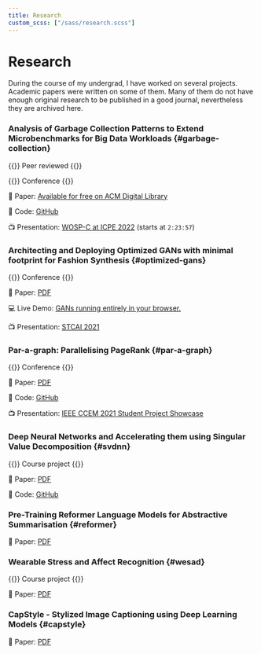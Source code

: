 ```yaml
---
title: Research
custom_scss: ["/sass/research.scss"]
---
```

# Research

During the course of my undergrad, I have worked on several projects. Academic papers were written on some of them. Many of them do not have enough original research to be published in a good journal, nevertheless they are archived here.

### Analysis of Garbage Collection Patterns to Extend Microbenchmarks for Big Data Workloads {#garbage-collection}

{{<smalltag>}}
Peer reviewed
{{</smalltag>}}

{{<smalltag>}}
Conference
{{</smalltag>}}

📜 Paper: [Available for free on ACM Digital Library](https://dl.acm.org/doi/10.1145/3491204.3527473)

💾 Code: [GitHub](https://github.com/metonymic-smokey/JavaGC)

📺 Presentation: [WOSP-C at ICPE 2022](https://youtu.be/qLKYqfniUII?t=8637) (starts at `2:23:57`)

### Architecting and Deploying Optimized GANs with minimal footprint for Fashion Synthesis {#optimized-gans}

{{<smalltag>}}
Conference
{{</smalltag>}}

📜 Paper: [PDF](/papers/optimized-gans.pdf)

💻 Live Demo: [GANs running entirely in your browser.](https://fashion.samyaks.xyz/)

📺 Presentation: [STCAI 2021](https://youtu.be/mHeglPANT7c?t=73)

### Par-a-graph: Parallelising PageRank {#par-a-graph}

{{<smalltag>}}
Conference
{{</smalltag>}}

📜 Paper: [PDF](/papers/par-a-graph.pdf)

💾 Code: [GitHub](https://github.com/metonymic-smokey/par-a-graph)

📺 Presentation: [IEEE CCEM 2021 Student Project Showcase](https://youtu.be/Xl2a8j3zats)

### Deep Neural Networks and Accelerating them using Singular Value Decomposition {#svdnn}

{{<smalltag>}}
Course project
{{</smalltag>}}

📜 Paper: [PDF](/papers/svdnn.pdf)

💾 Code: [GitHub](https://github.com/Samyak2/SVDNN.jl)

### Pre-Training Reformer Language Models for Abstractive Summarisation {#reformer}

📜 Paper: [PDF](/papers/reformer.pdf)

### Wearable Stress and Affect Recognition {#wesad}

{{<smalltag>}}
Course project
{{</smalltag>}}

📜 Paper: [PDF](/papers/wesad.pdf)

### CapStyle - Stylized Image Captioning using Deep Learning Models {#capstyle}

📜 Paper: [PDF](/papers/capstyle.pdf)
